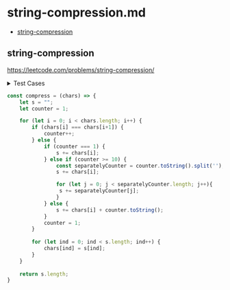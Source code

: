 # string-compression.md

+ [string-compression](#string-compression)

## string-compression

https://leetcode.com/problems/string-compression/

<details><summary>Test Cases</summary><blockquote>

``` javascript
    // []
    // 0 ([])

    // ["a", "b", "b", "c"]
    // 4 (["a", "b", "2", "c"])

    // ["a"]
    // 1 (["a"])

    // ["b","b","b","b","b","b","b","b","b","b"]
    // 3 (["b","1","0","b","b","b","b","b","b","b"])
```

</blockquote></details>

``` javascript
const compress = (chars) => {
    let s = "";
    let counter = 1;

    for (let i = 0; i < chars.length; i++) {
        if (chars[i] === chars[i+1]) {
            counter++;
        } else {
            if (counter === 1) {
                s += chars[i];
            } else if (counter >= 10) {
                const separatelyCounter = counter.toString().split('');
                s += chars[i];

                for (let j = 0; j < separatelyCounter.length; j++){
                 s += separatelyCounter[j];
                }
            } else {
                s += chars[i] + counter.toString();
            }
            counter = 1;
        }
        
        for (let ind = 0; ind < s.length; ind++) {
            chars[ind] = s[ind];
        }
    }
    
    return s.length;
}
```
